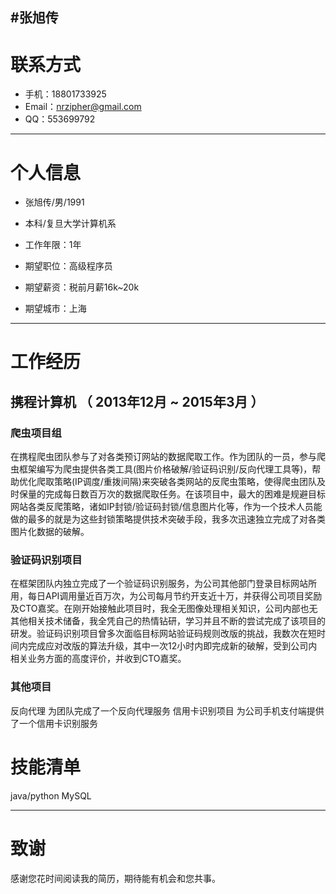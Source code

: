 #张旭传
---
# 联系方式

- 手机：18801733925
- Email：nrzipher@gmail.com 
- QQ：553699792

---

# 个人信息

 - 张旭传/男/1991 
 - 本科/复旦大学计算机系 
 - 工作年限：1年
 

 - 期望职位：高级程序员
 - 期望薪资：税前月薪16k~20k
 - 期望城市：上海

---

# 工作经历


## 携程计算机 （ 2013年12月 ~ 2015年3月 ）

### 爬虫项目组 
在携程爬虫团队参与了对各类预订网站的数据爬取工作。作为团队的一员，参与爬虫框架编写为爬虫提供各类工具(图片价格破解/验证码识别/反向代理工具等)，帮助优化爬取策略(IP调度/重拨间隔)来突破各类网站的反爬虫策略，使得爬虫团队及时保量的完成每日数百万次的数据爬取任务。在该项目中，最大的困难是规避目标网站各类反爬策略，诸如IP封锁/验证码封锁/信息图片化等，作为一个技术人员能做的最多的就是为这些封锁策略提供技术突破手段，我多次迅速独立完成了对各类图片化数据的破解。


### 验证码识别项目 
在框架团队内独立完成了一个验证码识别服务，为公司其他部门登录目标网站所用，每日API调用量近百万次，为公司每月节约开支近十万，并获得公司项目奖励及CTO嘉奖。在刚开始接触此项目时，我全无图像处理相关知识，公司内部也无其他相关技术储备，我全凭自己的热情钻研，学习并且不断的尝试完成了该项目的研发。验证码识别项目曾多次面临目标网站验证码规则改版的挑战，我数次在短时间内完成应对改版的算法升级，其中一次12小时内即完成新的破解，受到公司内相关业务方面的高度评价，并收到CTO嘉奖。



### 其他项目

反向代理			为团队完成了一个反向代理服务
信用卡识别项目 	为公司手机支付端提供了一个信用卡识别服务
 


# 技能清单
java/python
MySQL


---

# 致谢
感谢您花时间阅读我的简历，期待能有机会和您共事。
